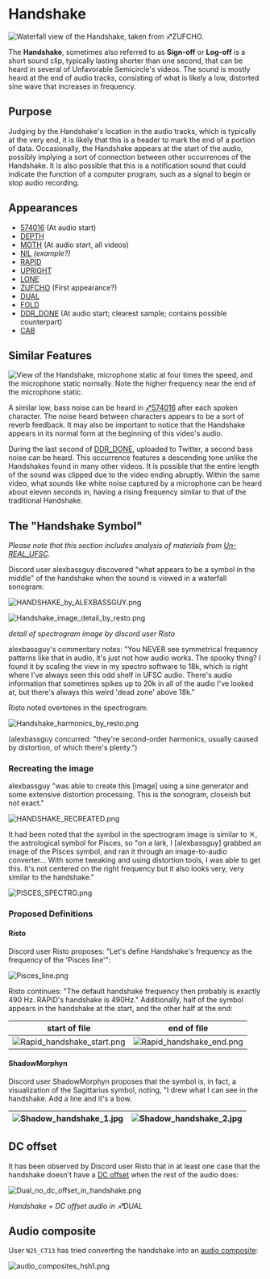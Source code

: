 # Handshake

![Waterfall view of the Handshake, taken from ♐ZUFCHO.](Ufsc_handshake.png)

The **Handshake**, sometimes also referred to as **Sign-off** or
**Log-off** is a short sound clip, typically lasting shorter than one
second, that can be heard in several of Unfavorable Semicircle's videos.
The sound is mostly heard at the end of audio tracks, consisting of what
is likely a low, distorted sine wave that increases in frequency.

## Purpose

Judging by the Handshake's location in the audio tracks, which is
typically at the very end, it is likely that this is a header to mark
the end of a portion of data. Occasionally, the Handshake appears at the
start of the audio, possibly implying a sort of connection between other
occurrences of the Handshake. It is also possible that this is a
notification sound that could indicate the function of a computer
program, such as a signal to begin or stop audio recording.

## Appearances

  - [574016](574016 "wikilink") (At audio start)
  - [DEPTH](DEPTH "wikilink")
  - [MOTH](MOTH "wikilink") (At audio start, all videos)
  - [NIL](NIL "wikilink") *(example?)*
  - [RAPID](RAPID "wikilink")
  - [UPRIGHT](UPRIGHT "wikilink")
  - [LONE](LONE "wikilink")
  - [ZUFCHO](ZUFCHO "wikilink") (First appearance?)
  - [DUAL](DUAL "wikilink")
  - [FOLD](FOLD "wikilink")
  - [DDR\_DONE](DDR_DONE "wikilink") (At audio start; clearest sample;
    contains possible counterpart)
  - [CAB](CAB)

## Similar Features

![View of the Handshake, microphone static at four times the speed, and the microphone static normally. Note the higher frequency near the end of the microphone static.](Threehandshake.PNG)

A similar low, bass noise can be heard in
[♐574016](http://www.unfavorablesemicircle.com/wiki/574016) after each
spoken character. The noise heard between characters appears to be a
sort of reverb feedback. It may also be important to notice that the
Handshake appears in its normal form at the beginning of this video's
audio.

During the last second of [DDR\_DONE](DDR_DONE "wikilink"), uploaded to
Twitter, a second bass noise can be heard. This occurrence features a
descending tone unlike the Handshakes found in many other videos. It is
possible that the entire length of the sound was clipped due to the
video ending abruptly. Within the same video, what sounds like white
noise captured by a microphone can be heard about eleven seconds in,
having a rising frequency similar to that of the traditional Handshake.

## The "Handshake Symbol"

*Please note that this section includes analysis of materials from
[Un-REAL\_UFSC](Un-REAL_UFSC "wikilink").*

Discord user alexbassguy discovered "what appears to be a symbol in the
middle" of the handshake when the sound is viewed in a waterfall
sonogram:

![HANDSHAKE\_by\_ALEXBASSGUY.png](HANDSHAKE_by_ALEXBASSGUY.png)

![Handshake\_image\_detail\_by\_resto.png](Handshake_image_detail_by_resto.png)

*detail of spectrogram image by discord user Risto*

alexbassguy's commentary notes: "You NEVER see symmetrical frequency
patterns like that in audio, it's just not how audio works. The spooky
thing? I found it by scaling the view in my spectro software to 18k,
which is right where I've always seen this odd shelf in UFSC audio.
There's audio information that sometimes spikes up to 20k in all of the
audio I've looked at, but there's always this weird 'dead zone' above
18k."

Risto noted overtones in the spectrogram:

![Handshake\_harmonics\_by\_resto.png](Handshake_harmonics_by_resto.png)

(alexbassguy concurred: "they're second-order harmonics, usually caused
by distortion, of which there's plenty.")

### Recreating the image

alexbassguy "was able to create this \[image\] using a sine generator
and some extensive distortion processing. This is the sonogram, closeish
but not exact."

![HANDSHAKE\_RECREATED.png](HANDSHAKE_RECREATED.png)

It had been noted that the symbol in the spectrogram image is similar to
♓️, the astrological symbol for Pisces, so "on a lark, I \[alexbassguy\]
grabbed an image of the Pisces symbol, and ran it through an
image-to-audio converter... With some tweaking and using distortion
tools, I was able to get this. It's not centered on the right frequency
but it also looks very, very similar to the handshake."

![PISCES\_SPECTRO.png](PISCES_SPECTRO.png "PISCES_SPECTRO.png")

### Proposed Definitions

#### Risto

Discord user Risto proposes: "Let's define Handshake's frequency as the
frequency of the 'Pisces line'":

![Pisces\_line.png](Pisces_line.png "Pisces_line.png")

Risto continues: "The default handshake frequency then probably is
exactly 490 Hz. RAPID's handshake is 490Hz." Additionally, half of the
symbol appears in the handshake at the start, and the other half at the
end:

| start of file                                                                         | end of file                                                                     |
| ------------------------------------------------------------------------------------- | ------------------------------------------------------------------------------- |
| ![Rapid\_handshake\_start.png](Rapid_handshake_start.png "Rapid_handshake_start.png") | ![Rapid\_handshake\_end.png](Rapid_handshake_end.png "Rapid_handshake_end.png") |

#### ShadowMorphyn

Discord user ShadowMorphyn proposes that the symbol is, in fact, a
visualization of the Sagittarius symbol, noting, "I drew what I can see
in the handshake. Add a line and it's a bow.

| ![Shadow\_handshake\_1.jpg](Shadow_handshake_1.jpg "Shadow_handshake_1.jpg") | ![Shadow\_handshake\_2.jpg](Shadow_handshake_2.jpg "Shadow_handshake_2.jpg") |
| ---------------------------------------------------------------------------- | ---------------------------------------------------------------------------- |

## DC offset

It has been observed by Discord user Risto that in at least one case
that the handshake doesn't have a [DC offset](DC_offset "wikilink") when
the rest of the audio does:

![Dual\_no\_dc\_offset\_in\_handshake.png](Dual_no_dc_offset_in_handshake.png)

*Handshake + DC offset audio in ♐DUAL*

## Audio composite

User `N25_CT13` has tried converting the handshake into an [audio composite](audio_composites):

![audio_composites_hsh1.png](audio_composites_hsh1.png "audio_composites_hsh1.png")
